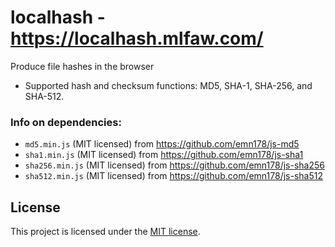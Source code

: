 # localhash - https://localhash.mlfaw.com/
Produce file hashes in the browser
- Supported hash and checksum functions: MD5, SHA-1, SHA-256, and SHA-512.

### Info on dependencies:
- `md5.min.js` (MIT licensed) from https://github.com/emn178/js-md5
- `sha1.min.js` (MIT licensed) from https://github.com/emn178/js-sha1
- `sha256.min.js` (MIT licensed) from https://github.com/emn178/js-sha256
- `sha512.min.js` (MIT licensed) from https://github.com/emn178/js-sha512

## License
This project is licensed under the [MIT license](https://opensource.org/licenses/MIT).